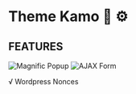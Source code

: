# Theme Kamo :art: :gear:

## FEATURES

![Magnific Popup](https://img.shields.io/badge/Magnific-Popup-green)
![AJAX Form](https://img.shields.io/badge/AJAX-Form-blue)


√ Wordpress Nonces